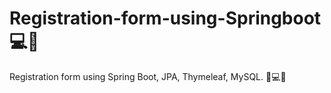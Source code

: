 # Registration-form-using-Springboot 💻🌱

Registration form using Spring Boot, JPA, Thymeleaf, MySQL. 📝💻🌱
